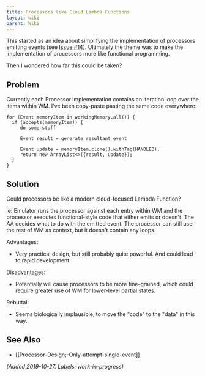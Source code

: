 ```yaml
---
title: Processors like Cloud Lambda Functions
layout: wiki
parent: Wiki
---
```


This started as an idea about simplifying the implementation of processors emitting events (see [Issue #14](https://github.com/toaomalkster/conscious-calculator/issues/14)). Ultimately the theme was to make the implementation of processors more like functional programming.

Then I wondered how far this could be taken?

## Problem
Currently each Processor implementation contains an iteration loop over the items within WM. I've been copy-paste pasting the same code everywhere:
```
for (Event memoryItem in workingMemory.all()) {
  if (accepts(memoryItem)) {
     do some stuff

     Event result = generate resultant event
     
     Event update = memoryItem.clone().withTag(HANDLED);
     return new ArrayList<>({result, update});
  }
}
```

## Solution
Could processors be like a modern cloud-focused Lambda Function?

ie: Emulator runs the processor against each entry within WM and the processor executes functional-style code that either emits or doesn't. The AA decides what to do with the emitted event. The processor can still use the rest of WM as context, but it doesn't contain any loops.

Advantages:
* Very practical design, but still probably quite powerful. And could lead to rapid development.

Disadvantages:
* Potentially will cause processors to be more fine-grained, which could require greater use of WM for lower-level partial states.

Rebuttal:
* Seems biologically implausible, to move the "code" to the "data" in this way.

## See Also
* [[Processor-Design;-Only-attempt-single-event]]

_(Added 2019-10-27. Labels: work-in-progress)_